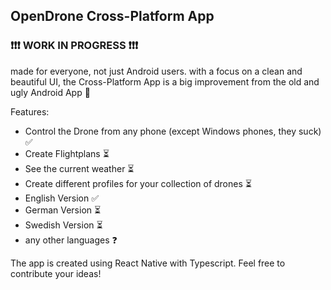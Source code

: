 ## OpenDrone Cross-Platform App
### ❗❗❗ WORK IN PROGRESS ❗❗❗
made for everyone, not just Android users. 
with a focus on a clean and beautiful UI, the Cross-Platform App is a big improvement from the old and ugly Android App 🙌

Features:
  * Control the Drone from any phone (except Windows phones, they suck) ✅
  * Create Flightplans ⏳
  * See the current weather ⏳
  * Create different profiles for your collection of drones ⏳
  * English Version ✅
  * German Version ⏳
  * Swedish Version ⏳
  * any other languages ❓
 
The app is created using React Native with Typescript. Feel free to contribute your ideas!
  
